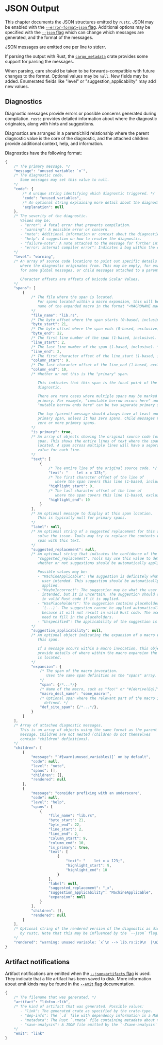 # JSON Output

This chapter documents the JSON structures emitted by `rustc`. JSON may be
enabled with the [`--error-format=json` flag][option-error-format]. Additional
options may be specified with the [`--json` flag][option-json] which can
change which messages are generated, and the format of the messages.

JSON messages are emitted one per line to stderr.

If parsing the output with Rust, the
[`cargo_metadata`](https://crates.io/crates/cargo_metadata) crate provides
some support for parsing the messages.

When parsing, care should be taken to be forwards-compatible with future changes
to the format. Optional values may be `null`. New fields may be added. Enumerated
fields like "level" or "suggestion_applicability" may add new values.

## Diagnostics

Diagnostic messages provide errors or possible concerns generated during
compilation. `rustc` provides detailed information about where the diagnostic
originates, along with hints and suggestions.

Diagnostics are arranged in a parent/child relationship where the parent
diagnostic value is the core of the diagnostic, and the attached children
provide additional context, help, and information.

Diagnostics have the following format:

```javascript
{
    /* The primary message. */
    "message": "unused variable: `x`",
    /* The diagnostic code.
       Some messages may set this value to null.
    */
    "code": {
        /* A unique string identifying which diagnostic triggered. */
        "code": "unused_variables",
        /* An optional string explaining more detail about the diagnostic code. */
        "explanation": null
    },
    /* The severity of the diagnostic.
       Values may be:
       - "error": A fatal error that prevents compilation.
       - "warning": A possible error or concern.
       - "note": Additional information or context about the diagnostic.
       - "help": A suggestion on how to resolve the diagnostic.
       - "failure-note": A note attached to the message for further information.
       - "error: internal compiler error": Indicates a bug within the compiler.
    */
    "level": "warning",
    /* An array of source code locations to point out specific details about
       where the diagnostic originates from. This may be empty, for example
       for some global messages, or child messages attached to a parent.

       Character offsets are offsets of Unicode Scalar Values.
    */
    "spans": [
        {
            /* The file where the span is located.
               For spans located within a macro expansion, this will be the
               name of the expanded macro in the format "<MACRONAME macros>".
            */
            "file_name": "lib.rs",
            /* The byte offset where the span starts (0-based, inclusive). */
            "byte_start": 21,
            /* The byte offset where the span ends (0-based, exclusive). */
            "byte_end": 22,
            /* The first line number of the span (1-based, inclusive). */
            "line_start": 2,
            /* The last line number of the span (1-based, inclusive). */
            "line_end": 2,
            /* The first character offset of the line_start (1-based, inclusive). */
            "column_start": 9,
            /* The last character offset of the line_end (1-based, exclusive). */
            "column_end": 10,
            /* Whether or not this is the "primary" span.

               This indicates that this span is the focal point of the
               diagnostic.

               There are rare cases where multiple spans may be marked as
               primary. For example, "immutable borrow occurs here" and
               "mutable borrow ends here" can be two separate primary spans.

               The top (parent) message should always have at least one
               primary span, unless it has zero spans. Child messages may have
               zero or more primary spans.
            */
            "is_primary": true,
            /* An array of objects showing the original source code for this
               span. This shows the entire lines of text where the span is
               located. A span across multiple lines will have a separate
               value for each line.
            */
            "text": [
                {
                    /* The entire line of the original source code. */
                    "text": "    let x = 123;",
                    /* The first character offset of the line of
                       where the span covers this line (1-based, inclusive). */
                    "highlight_start": 9,
                    /* The last character offset of the line of
                       where the span covers this line (1-based, exclusive). */
                    "highlight_end": 10
                }
            ],
            /* An optional message to display at this span location.
               This is typically null for primary spans.
            */
            "label": null,
            /* An optional string of a suggested replacement for this span to
               solve the issue. Tools may try to replace the contents of the
               span with this text.
            */
            "suggested_replacement": null,
            /* An optional string that indicates the confidence of the
               "suggested_replacement". Tools may use this value to determine
               whether or not suggestions should be automatically applied.

               Possible values may be:
               - "MachineApplicable": The suggestion is definitely what the
                 user intended. This suggestion should be automatically
                 applied.
               - "MaybeIncorrect": The suggestion may be what the user
                 intended, but it is uncertain. The suggestion should result
                 in valid Rust code if it is applied.
               - "HasPlaceholders": The suggestion contains placeholders like
                 `(...)`. The suggestion cannot be applied automatically
                 because it will not result in valid Rust code. The user will
                 need to fill in the placeholders.
               - "Unspecified": The applicability of the suggestion is unknown.
            */
            "suggestion_applicability": null,
            /* An optional object indicating the expansion of a macro within
               this span.

               If a message occurs within a macro invocation, this object will
               provide details of where within the macro expansion the message
               is located.
            */
            "expansion": {
                /* The span of the macro invocation.
                   Uses the same span definition as the "spans" array.
                */
                "span": {/*...*/}
                /* Name of the macro, such as "foo!" or "#[derive(Eq)]". */
                "macro_decl_name": "some_macro!",
                /* Optional span where the relevant part of the macro is
                  defined. */
                "def_site_span": {/*...*/},
            }
        }
    ],
    /* Array of attached diagnostic messages.
       This is an array of objects using the same format as the parent
       message. Children are not nested (children do not themselves
       contain "children" definitions).
    */
    "children": [
        {
            "message": "`#[warn(unused_variables)]` on by default",
            "code": null,
            "level": "note",
            "spans": [],
            "children": [],
            "rendered": null
        },
        {
            "message": "consider prefixing with an underscore",
            "code": null,
            "level": "help",
            "spans": [
                {
                    "file_name": "lib.rs",
                    "byte_start": 21,
                    "byte_end": 22,
                    "line_start": 2,
                    "line_end": 2,
                    "column_start": 9,
                    "column_end": 10,
                    "is_primary": true,
                    "text": [
                        {
                            "text": "    let x = 123;",
                            "highlight_start": 9,
                            "highlight_end": 10
                        }
                    ],
                    "label": null,
                    "suggested_replacement": "_x",
                    "suggestion_applicability": "MachineApplicable",
                    "expansion": null
                }
            ],
            "children": [],
            "rendered": null
        }
    ],
    /* Optional string of the rendered version of the diagnostic as displayed
       by rustc. Note that this may be influenced by the `--json` flag.
    */
    "rendered": "warning: unused variable: `x`\n --> lib.rs:2:9\n  |\n2 |     let x = 123;\n  |         ^ help: consider prefixing with an underscore: `_x`\n  |\n  = note: `#[warn(unused_variables)]` on by default\n\n"
}
```

## Artifact notifications

Artifact notifications are emitted when the [`--json=artifacts`
flag][option-json] is used. They indicate that a file artifact has been saved
to disk. More information about emit kinds may be found in the [`--emit`
flag][option-emit] documentation.

```javascript
{
    /* The filename that was generated. */
    "artifact": "libfoo.rlib",
    /* The kind of artifact that was generated. Possible values:
       - "link": The generated crate as specified by the crate-type.
       - "dep-info": The `.d` file with dependency information in a Makefile-like syntax.
       - "metadata": The Rust `.rmeta` file containing metadata about the crate.
       - "save-analysis": A JSON file emitted by the `-Zsave-analysis` feature.
    */
    "emit": "link"
}
```

[option-emit]: command-line-arguments.md#option-emit
[option-error-format]: command-line-arguments.md#option-error-format
[option-json]: command-line-arguments.md#option-json
